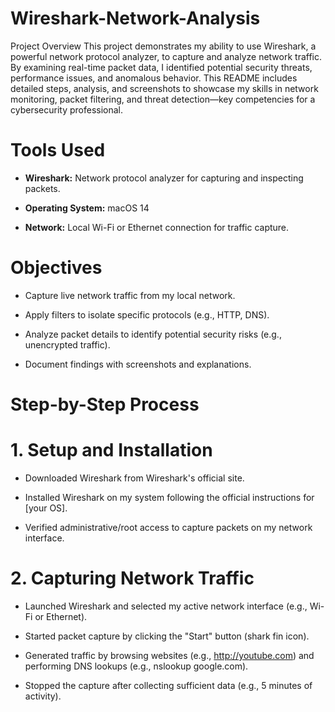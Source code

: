 # Wireshark-Network-Analysis
Project Overview
This project demonstrates my ability to use Wireshark, a powerful network protocol analyzer, to capture and analyze network traffic. By examining real-time packet data, I identified potential security threats, performance issues, and anomalous behavior. This README includes detailed steps, analysis, and screenshots to showcase my skills in network monitoring, packet filtering, and threat detection—key competencies for a cybersecurity professional.

# Tools Used
- **Wireshark:** Network protocol analyzer for capturing and inspecting packets.

- **Operating System:** macOS 14

- **Network:** Local Wi-Fi or Ethernet connection for traffic capture.
  
#  Objectives
- Capture live network traffic from my local network.

- Apply filters to isolate specific protocols (e.g., HTTP, DNS).

- Analyze packet details to identify potential security risks (e.g., unencrypted traffic).

- Document findings with screenshots and explanations.

# Step-by-Step Process
# 1. Setup and Installation
  - Downloaded Wireshark from Wireshark's official site.

  - Installed Wireshark on my system following the official instructions for [your OS].

  - Verified administrative/root access to capture packets on my network interface.

# 2. Capturing Network Traffic
  - Launched Wireshark and selected my active network interface (e.g., Wi-Fi or Ethernet).

  - Started packet capture by clicking the "Start" button (shark fin icon).

  - Generated traffic by browsing websites (e.g., http://youtube.com) and performing DNS lookups (e.g., nslookup google.com).

  - Stopped the capture after collecting sufficient data (e.g., 5 minutes of activity).



